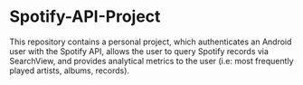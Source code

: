# Spotify-API-Project
This repository contains a personal project, which authenticates an Android user with the Spotify API, allows the user to query Spotify records via SearchView, and provides analytical metrics to the user (i.e: most frequently played artists, albums, records).  
